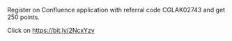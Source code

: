 Register on Confluence application with referral code CGLAK02743 and get 250 points. 

 Click on https://bit.ly/2NcxYzv
